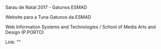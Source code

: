Sarau de Natal 2017 - Gatunos ESMAD

Website para a Tuna Gatunos da ESMAD

Web Information Systems and Technologies / School of Media Arts and Design (P.PORTO)

Link: ""
